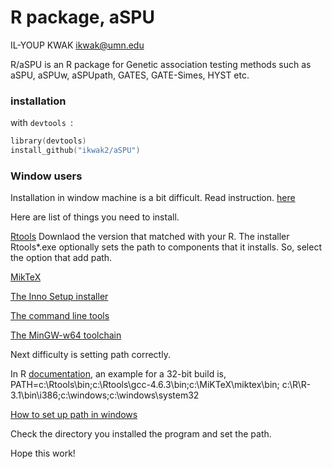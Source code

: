 R package, aSPU
=================

IL-YOUP KWAK <ikwak@umn.edu>

R/aSPU is an R package for Genetic association testing methods such as aSPU, aSPUw, aSPUpath, GATES, GATE-Simes, HYST etc.



### installation
with `devtools `:
```S
library(devtools)
install_github("ikwak2/aSPU")
```

### Window users

Installation in window machine is a bit difficult. Read instruction. [here](http://cran.r-project.org/doc/manuals/R-admin.html#The-command-line-tools)


Here are list of things you need to install.

[Rtools](http://cran.us.r-project.org/bin/windows/Rtools/) Downlaod the version that matched with your R.
The installer Rtools*.exe optionally sets the path to components that it installs. So, select the option that add path.

[MikTeX](http://miktex.org/download)

[The Inno Setup installer](http://jrsoftware.org/)

[The command line tools](http://www.cygwin.com/)

[The MinGW-w64 toolchain](http://sourceforge.net/projects/mingw-w64/)


Next difficulty is setting path correctly.

In R [documentation](http://cran.r-project.org/doc/manuals/R-admin.html#The-command-line-tools), an example for a 32-bit build is,
PATH=c:\Rtools\bin;c:\Rtools\gcc-4.6.3\bin;c:\MiKTeX\miktex\bin;
     c:\R\R-3.1\bin\i386;c:\windows;c:\windows\system32

[How to set up path in windows](http://www.computerhope.com/issues/ch000549.htm)

Check the directory you installed the program and set the path.

Hope this work!
